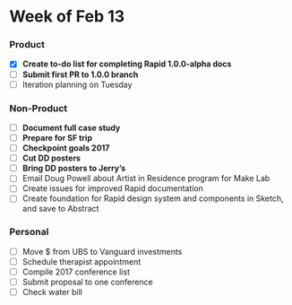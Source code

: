 # Week of Feb 13

### Product
- [x] **Create to-do list for completing Rapid 1.0.0-alpha docs**
- [ ] **Submit first PR to 1.0.0 branch**
- [ ] Iteration planning on Tuesday

### Non-Product
- [ ] **Document full case study**
- [ ] **Prepare for SF trip**
- [ ] **Checkpoint goals 2017**
- [ ] **Cut DD posters**
- [ ] **Bring DD posters to Jerry’s**
- [ ] Email Doug Powell about Artist in Residence program for Make Lab
- [ ] Create issues for improved Rapid documentation
- [ ] Create foundation for Rapid design system and components in Sketch, and save to Abstract

### Personal
- [ ] Move $ from UBS to Vanguard investments
- [ ] Schedule therapist appointment
- [ ] Compile 2017 conference list
- [ ] Submit proposal to one conference
- [ ] Check water bill
